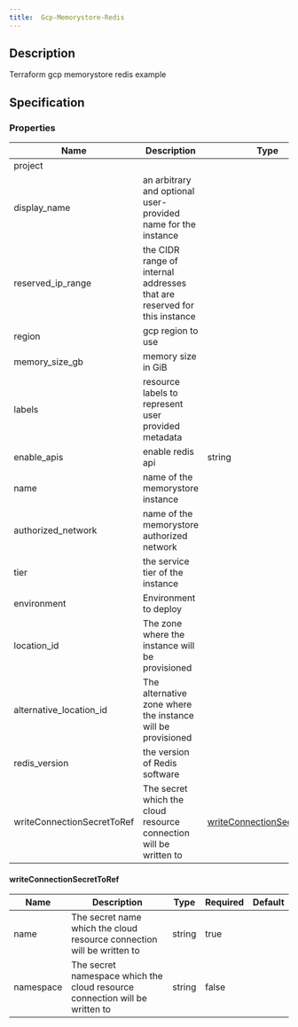 ```yaml
---
title:  Gcp-Memorystore-Redis
---
```


## Description

Terraform gcp memorystore redis example

## Specification


### Properties

 Name | Description | Type | Required | Default 
 ------------ | ------------- | ------------- | ------------- | ------------- 
 project |  |  | false |  
 display_name | an arbitrary and optional user-provided name for the instance |  | false |  
 reserved_ip_range | the CIDR range of internal addresses that are reserved for this instance |  | false |  
 region | gcp region to use |  | false |  
 memory_size_gb | memory size in GiB |  | false |  
 labels | resource labels to represent user provided metadata |  | false |  
 enable_apis | enable redis api | string | false |  
 name | name of the memorystore instance |  | true |  
 authorized_network | name of the memorystore authorized network |  | false |  
 tier | the service tier of the instance |  | false |  
 environment | Environment to deploy |  | true |  
 location_id | The zone where the instance will be provisioned |  | false |  
 alternative_location_id | The alternative zone where the instance will be provisioned |  | false |  
 redis_version | the version of Redis software |  | false |  
 writeConnectionSecretToRef | The secret which the cloud resource connection will be written to | [writeConnectionSecretToRef](#writeConnectionSecretToRef) | false |  


#### writeConnectionSecretToRef

 Name | Description | Type | Required | Default 
 ------------ | ------------- | ------------- | ------------- | ------------- 
 name | The secret name which the cloud resource connection will be written to | string | true |  
 namespace | The secret namespace which the cloud resource connection will be written to | string | false |  
